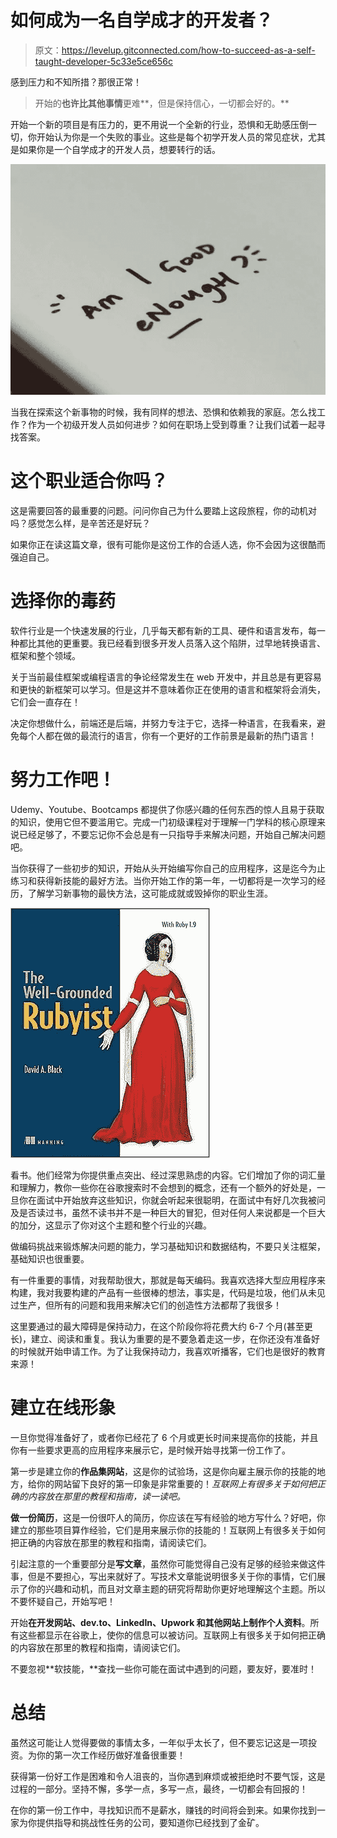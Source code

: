 # 如何成为一名自学成才的开发者？

> 原文：<https://levelup.gitconnected.com/how-to-succeed-as-a-self-taught-developer-5c33e5ce656c>

感到压力和不知所措？那很正常！

> 开始的**也许比其他事情**更难**，但是保持信心，一切都会好的。**

开始一个新的项目是有压力的，更不用说一个全新的行业，恐惧和无助感压倒一切，你开始认为你是一个失败的事业。这些是每个初学开发人员的常见症状，尤其是如果你是一个自学成才的开发人员，想要转行的话。

![](img/54c8639011cf3c64863bf76fb1015e5f.png)

当我在探索这个新事物的时候，我有同样的想法、恐惧和依赖我的家庭。怎么找工作？作为一个初级开发人员如何进步？如何在职场上受到尊重？让我们试着一起寻找答案。

# 这个职业适合你吗？

这是需要回答的最重要的问题。问问你自己为什么要踏上这段旅程，你的动机对吗？感觉怎么样，是辛苦还是好玩？

如果你正在读这篇文章，很有可能你是这份工作的合适人选，你不会因为这很酷而强迫自己。

# 选择你的毒药

软件行业是一个快速发展的行业，几乎每天都有新的工具、硬件和语言发布，每一种都比其他的更重要。我已经看到很多开发人员落入这个陷阱，过早地转换语言、框架和整个领域。

关于当前最佳框架或编程语言的争论经常发生在 web 开发中，并且总是有更容易和更快的新框架可以学习。但是这并不意味着你正在使用的语言和框架将会消失，它们会一直存在！

决定你想做什么，前端还是后端，并努力专注于它，选择一种语言，在我看来，避免每个人都在做的最流行的语言，你有一个更好的工作前景是最新的热门语言！

# 努力工作吧！

Udemy、Youtube、Bootcamps 都提供了你感兴趣的任何东西的惊人且易于获取的知识，使用它但不要滥用它。完成一门初级课程对于理解一门学科的核心原理来说已经足够了，不要忘记你不会总是有一只指导手来解决问题，开始自己解决问题吧。

当你获得了一些初步的知识，开始从头开始编写你自己的应用程序，这是迄今为止练习和获得新技能的最好方法。当你开始工作的第一年，一切都将是一次学习的经历，了解学习新事物的最快方法，这可能成就或毁掉你的职业生涯。

![](img/d31748217d32951ddb0de3ebf9116727.png)

看书。他们经常为你提供重点突出、经过深思熟虑的内容。它们增加了你的词汇量和理解力，教你一些你在谷歌搜索时不会想到的概念，还有一个额外的好处是，一旦你在面试中开始放弃这些知识，你就会听起来很聪明，在面试中有好几次我被问及是否读过书，虽然不读书并不是一种巨大的冒犯，但对任何人来说都是一个巨大的加分，这显示了你对这个主题和整个行业的兴趣。

做编码挑战来锻炼解决问题的能力，学习基础知识和数据结构，不要只关注框架，基础知识也很重要。

有一件重要的事情，对我帮助很大，那就是每天编码。我喜欢选择大型应用程序来构建，我对我要构建的产品有一些很棒的想法，事实是，代码是垃圾，他们从未见过生产，但所有的问题和我用来解决它们的创造性方法都帮了我很多！

这里要通过的最大障碍是保持动力，在这个阶段你将花费大约 6-7 个月(甚至更长)，建立、阅读和重复。我认为重要的是不要急着走这一步，在你还没有准备好的时候就开始申请工作。为了让我保持动力，我喜欢听播客，它们也是很好的教育来源！

# 建立在线形象

一旦你觉得准备好了，或者你已经花了 6 个月或更长时间来提高你的技能，并且你有一些要求更高的应用程序来展示它，是时候开始寻找第一份工作了。

第一步是建立你的**作品集网站**，这是你的试验场，这是你向雇主展示你的技能的地方，给你的网站留下良好的第一印象是非常重要的！*互联网上有很多关于如何把正确的内容放在那里的教程和指南，读一读吧。*

**做一份简历**，这是一份很吓人的简历，你应该在写有经验的地方写什么？好吧，你建立的那些项目算作经验，它们是用来展示你的技能的！互联网上有很多关于如何把正确的内容放在那里的教程和指南，请阅读它们。

引起注意的一个重要部分是**写文章**，虽然你可能觉得自己没有足够的经验来做这件事，但是不要担心，写出来就好了。写技术文章能说明很多关于你的事情，它们展示了你的兴趣和动机，而且对文章主题的研究将帮助你更好地理解这个主题。所以不要怀疑自己，开始写吧！

开始**在开发网站、dev.to、LinkedIn、Upwork 和其他网站上制作个人资料**。所有这些都显示在谷歌上，使你的信息可以被访问。互联网上有很多关于如何把正确的内容放在那里的教程和指南，请阅读它们。

不要忽视**软技能，**查找一些你可能在面试中遇到的问题，要友好，要准时！

# **总结**

虽然这可能让人觉得要做的事情太多，一年似乎太长了，但不要忘记这是一项投资。为你的第一次工作经历做好准备很重要！

获得第一份好工作是困难和令人沮丧的，当你遇到麻烦或被拒绝时不要气馁，这是过程的一部分。坚持不懈，多学一点，多写一点，最终，一切都会有回报的！

在你的第一份工作中，寻找知识而不是薪水，赚钱的时间将会到来。如果你找到一家为你提供指导和挑战性任务的公司，要知道你已经找到了金矿。